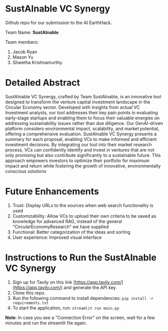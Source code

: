 # SustAInable VC Synergy
Github repo for our submission to the AI EarthHack.

Team Name: **SustAInable**

Team members:
1. Jacob Ryan
2. Mason Yu
3. Shwetha Krishnamurthy

# Detailed Abstract

SustAInable VC Synergy, crafted by Team SustAInable, is an innovative tool designed to transform the venture capital investment landscape in the Circular Economy sector. Developed with insights from actual VC Investment analysts, our tool addresses their key pain points in evaluating early-stage startups and enabling them to focus their valuable energies on addressing sustainability issues rather than due diligence. Our GenAI-driven platform considers environmental impact, scalability, and market potential, offering a comprehensive evaluation. SustAInable VC Synergy presents a summary for each proposal, enabling VCs to make informed and efficient investment decisions. By integrating our tool into their market research process, VCs can confidently identify and invest in ventures that are not only promising but also contribute significantly to a sustainable future. This approach empowers investors to optimize their portfolio for maximum impact and return while fostering the growth of innovative, environmentally conscious solutions

# Future Enhancements

1. Trust: Display URLs to the sources when web search functionality is used
2. Customizability: Allow VCs to upload their own criteria to be saved as knowledge for advanced RAG, instead of the general “CircularEconomyResearch” we have supplied
3. Functional: Better categorization of the ideas and sorting
4. User experience: Improved visual interface


# Instructions to Run the SustAInable VC Synergy

1. Sign up for Tavily on this link [https://app.tavily.com/](https://app.tavily.com/) and generate the API key.
2. Clone this repo.
3. Run the following command to install dependencies:
```pip install -r requirements.txt```
4. To start the application, run:
```streamlit run main.py```


**Note**: In case you see a "Connection Error" on the screen, wait for a few minutes and run the streamlit file again.
